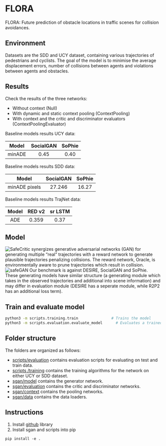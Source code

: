 # FLORA

FLORA: Future prediction of obstacle locations in traffic scenes for collision avoidances.

## Environment
Datasets are the SDD and UCY dataset, containing various trajectories of pedestrians and cyclists. The goal of the model is to minimise the average displacement errors, number of collisions between agents and violations between agents and obstacles. 

## Results
Check the results of the three networks:
- Without context (Null)
- With dynamic and static context pooling (ContextPooling)
- With context and the critic and discriminator evaluators (ContextPoolingEvaluator)

Baseline models results UCY data:

| Model | SocialGAN  | SoPhie  |
| :-----: | :-: | :-: |
| minADE |  0.45 | 0.40 |

Baseline models results SDD data:

| Model | SocialGAN  | SoPhie  |
| :-----: | :-: | :-: |
| minADE pixels | 27.246 |  16.27 |

Baseline models results TrajNet data:

| Model | RED v2 | sr LSTM  |
| :-----: | :-: | :-: |
| ADE | 0.359 |  0.37 |


## Model 
![SafeCritic](https://arxiv.org/abs/1910.06673) synergizes generative adversarial networks (GAN) for generating multiple “real” trajectories with a reward network to generate plausible trajectories penalizing collisions. The reward network, Oracle, is environmentally aware to prune trajectories which result in collision.
![safeGAN](architecture.png)
Our benchmark is against DESIRE, SocialGAN and SoPhie. These generating models have similar structure (a generating module which takes in the observed trajectories and additional into scene information) and may differ in evaluation module (DESIRE has a seperate module, while R2P2 has an additional loss term). 

## Train and evaluate model
```bash
python3 -m scripts.training.train               # Trains the model
python3 -m scripts.evaluation.evaluate_model      # Evaluates a trained model
```

## Folder structure
The folders are organized as follows:
- [scripts/evaluation](scripts/evaluation) contains evaluation scripts for evaluating on test and train data.
- [scripts /training](scripts/training) contains the training algorithms for the network on either UCY or SDD dataset.
- [sgan/model](sgan/model) contains the generator network. 
- [sgan/evaluation](sgan/evaluation) contains the critic and discriminator networks. 
- [sgan/context](sgan/context) contains the pooling networks. 
- [sgan/data](sgan/data) contains the data loaders. 

## Instructions

1. Install [github](https://github.com/tessavdheiden/FLORA) library
2. Install sgan and scripts into pip
```
pip install -e .
```

